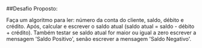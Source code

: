 ##Desafio Proposto:

Faça um algoritmo para ler: número da conta do cliente, saldo, débito e crédito. 
Após, calcular e escrever o saldo atual (saldo atual = saldo - débito + crédito).
Também testar se saldo atual for maior ou igual a zero escrever a mensagem 'Saldo Positivo', 
senão escrever a mensagem 'Saldo Negativo'.
